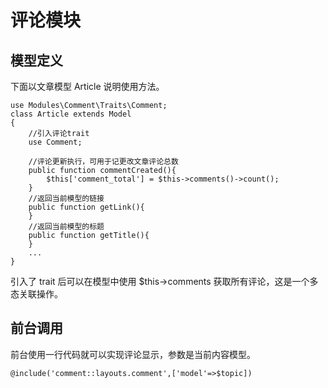 # 评论模块

## 模型定义

下面以文章模型 Article 说明使用方法。

```
use Modules\Comment\Traits\Comment;
class Article extends Model
{
    //引入评论trait
    use Comment;
    
    //评论更新执行，可用于记更改文章评论总数
    public function commentCreated(){
        $this['comment_total'] = $this->comments()->count();
    }
    //返回当前模型的链接
    public function getLink(){
    }
    //返回当前模型的标题
    public function getTitle(){
    }
    ...    
}
```
引入了 trait 后可以在模型中使用 $this->comments 获取所有评论，这是一个多态关联操作。

## 前台调用 
前台使用一行代码就可以实现评论显示，参数是当前内容模型。
```$xslt
@include('comment::layouts.comment',['model'=>$topic])
```
